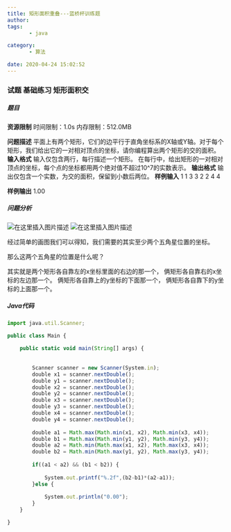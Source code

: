 ```yaml
---
title: 矩形面积重叠---蓝桥杯训练题
author: 
tags: 
       - java

category: 
       - 算法

date: 2020-04-24 15:02:52
---
```

### 试题 基础练习 矩形面积交

##### 题目

**资源限制**
时间限制：1.0s 内存限制：512.0MB

**问题描述**
平面上有两个矩形，它们的边平行于直角坐标系的X轴或Y轴。对于每个矩形，我们给出它的一对相对顶点的坐标，请你编程算出两个矩形的交的面积。
**输入格式**
输入仅包含两行，每行描述一个矩形。
在每行中，给出矩形的一对相对顶点的坐标，每个点的坐标都用两个绝对值不超过10^7的实数表示。
**输出格式**
输出仅包含一个实数，为交的面积，保留到小数后两位。
**样例输入**
1 1 3 3
2 2 4 4

**样例输出**
1.00

##### 问题分析

![在这里插入图片描述](../images/1ee5c762-5668-4222-8a84-336c47fa31d4.png)
![在这里插入图片描述](../images/b4add3be-a4ed-4361-95ae-b8f73a7f4cae.png)

经过简单的画图我们可以得知，我们需要的其实至少两个五角星位置的坐标。

那么这两个五角星的位置是什么呢？

其实就是两个矩形各自靠左的x坐标里面的右边的那一个，
俩矩形各自靠右的x坐标的左边那一个。
俩矩形各自靠上的y坐标的下面那一个，
俩矩形各自靠下的y坐标的上面那一个。

##### Java代码

```js 
import java.util.Scanner;

public class Main {
    
	public static void main(String[] args) {
    
		
		Scanner scanner = new Scanner(System.in);
		double x1 = scanner.nextDouble();
		double y1 = scanner.nextDouble();
		double x2 = scanner.nextDouble();
		double y2 = scanner.nextDouble();
		double x3 = scanner.nextDouble();
		double y3 = scanner.nextDouble();
		double x4 = scanner.nextDouble();
		double y4 = scanner.nextDouble();
		
		double a1 = Math.max(Math.min(x1, x2), Math.min(x3, x4));
		double b1 = Math.max(Math.min(y1, y2), Math.min(y3, y4));
		double a2 = Math.min(Math.max(x1, x2), Math.max(x3, x4));
		double b2 = Math.min(Math.max(y1, y2), Math.max(y3, y4));
		
		if((a1 < a2) && (b1 < b2)) {
    
			System.out.printf("%.2f",(b2-b1)*(a2-a1));
		}else {
    
			System.out.println("0.00");
		}
	}

}
```